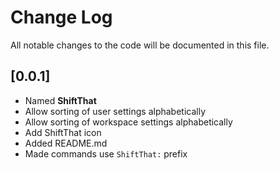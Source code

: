 # Change Log

All notable changes to the code will be documented in this file.

## [0.0.1]

- Named **ShiftThat**
- Allow sorting of user settings alphabetically
- Allow sorting of workspace settings alphabetically
- Add ShiftThat icon
- Added README.md
- Made commands use `ShiftThat:` prefix